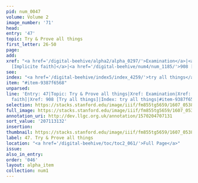 ```yaml
---
pid: num_0047
volume: Volume 2
image_number: '71'
head:
entry: '47'
topic: Try & Prove all things
first_letter: 26-50
page:
add:
xref: "<a href='/digital-beehive/alpha2/alpha_0297/'>Examination</a>|<a href='/digital-beehive/num1/num_0053/'>53
  [Implicite faith]</a>|<a href='/digital-beehive/num4/num_1185/'>908 [Try all things]</a>"
see:
index: "<a href='/digital-beehive/index5/index_4259/'>try all things</a>"
item: "#item-9387f6568"
unparsed:
line: 'Entry: 47|Topic: Try & Prove all things|Xref: Examination|Xref: 53 [Implicite
  faith]|Xref: 908 [Try all things]|Index: try all things|#item-9387f6568'
selection: https://stacks.stanford.edu/image/iiif/fm855tg5659/1607_0538/196,3132,3140,589/full/0/default.jpg
full_image: https://stacks.stanford.edu/image/iiif/fm855tg5659/1607_0538/full/full/0/default.jpg
annotation_uri: http://dev.llgc.org.uk/annotation/1570204707131
sort_value: '207113132'
insertion:
thumbnail: https://stacks.stanford.edu/image/iiif/fm855tg5659/1607_0538/196,3132,600,180/250,/0/default.jpg
label: 47. Try & Prove all things
location: "<a href='/digital-beehive/toc/toc2_061/'>Full Page</a>"
issue:
also_in_entry:
order: '046'
layout: alpha_item
collection: num1
---
```

